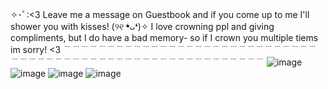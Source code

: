 ✧･ﾟ:<3 Leave me a message on Guestbook and if you come up to me I'll shower you with kisses! (୨୧ ❛ᴗ❛)✧
I love crowning ppl and giving compliments, but I do have a bad memory- so if I crown you multiple tiems im sorry! <3
﹉﹉﹉﹉﹉﹉﹉﹉﹉﹉﹉﹉﹉﹉﹉﹉﹉﹉﹉﹉﹉﹉﹉﹉﹉﹉﹉﹉﹉﹉﹉﹉﹉﹉﹉﹉﹉﹉﹉﹉﹉﹉﹉﹉﹉﹉﹉﹉﹉﹉﹉﹉﹉﹉﹉﹉﹉﹉
![image](https://github.com/ForeverTainted/ForeverTainted/assets/155183784/e24da1b4-b18d-435c-8511-b88a340d6758)
![image](https://github.com/ForeverTainted/ForeverTainted/assets/155183784/4ef0a466-71e8-41ba-99b0-06e0d1779cc6)
![image](https://github.com/ForeverTainted/ForeverTainted/assets/155183784/4123a8a0-faf1-439c-93f7-caefb3dc80ef)
![image](https://github.com/ForeverTainted/ForeverTainted/assets/155183784/34492fcb-bf42-4f24-aa17-0a7c01f43da1)



